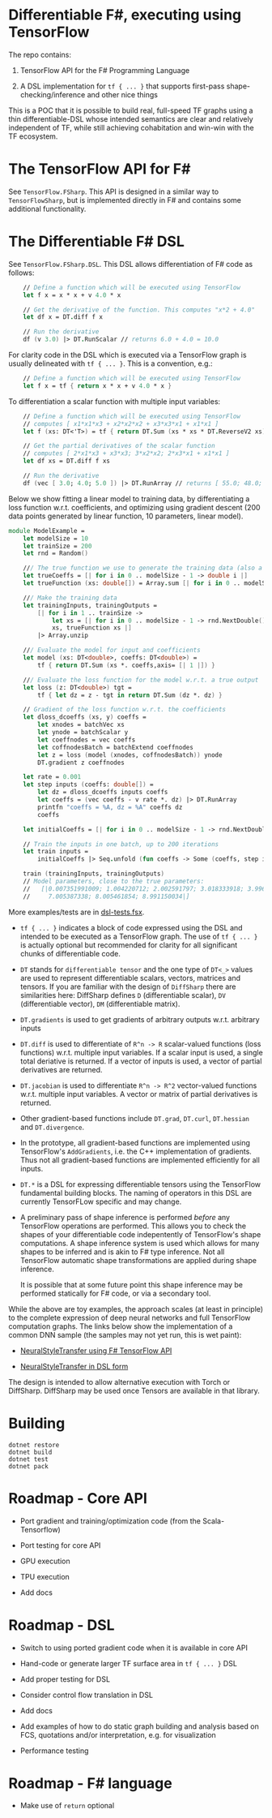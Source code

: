 # Differentiable F#, executing using TensorFlow

The repo contains:

1.	TensorFlow API for the F# Programming Language

2.	A DSL implementation for `tf { ... }` that supports first-pass shape-checking/inference and other nice things

This is a POC that it is possible to build real, full-speed
TF graphs using a thin differentiable-DSL whose intended semantics are clear and relatively independent
of TF, while still achieving cohabitation and win-win with the TF ecosystem.


# The TensorFlow API for F# 

See `TensorFlow.FSharp`.  This API is designed in a similar way to `TensorFlowSharp`, but is implemented directly in F# and
contains some additional functionality.

# The Differentiable F# DSL

See `TensorFlow.FSharp.DSL`.  This DSL allows differentiation of F# code as follows:

```fsharp
    // Define a function which will be executed using TensorFlow
    let f x = x * x + v 4.0 * x 

    // Get the derivative of the function. This computes "x*2 + 4.0"
    let df x = DT.diff f x  

    // Run the derivative 
    df (v 3.0) |> DT.RunScalar // returns 6.0 + 4.0 = 10.0
```
For clarity code in the DSL which is executed via a TensorFlow graph is usually delineated with `tf { ... }`. This
is a convention, e.g.:
```fsharp
    // Define a function which will be executed using TensorFlow
    let f x = tf { return x * x + v 4.0 * x }
```
To differentiation a scalar function with multiple input variables:
```fsharp
    // Define a function which will be executed using TensorFlow
    // computes [ x1*x1*x3 + x2*x2*x2 + x3*x3*x1 + x1*x1 ]
    let f (xs: DT<'T>) = tf { return DT.Sum (xs * xs * DT.ReverseV2 xs) } 

    // Get the partial derivatives of the scalar function
    // computes [ 2*x1*x3 + x3*x3; 3*x2*x2; 2*x3*x1 + x1*x1 ]
    let df xs = DT.diff f xs   

    // Run the derivative 
    df (vec [ 3.0; 4.0; 5.0 ]) |> DT.RunArray // returns [ 55.0; 48.0; 39.0 ]
```
Below we show fitting a linear model to training data, by differentiating a loss function w.r.t. coefficients, and optimizing
using gradient descent (200 data points generated by linear  function, 10 parameters, linear model).
```fsharp
module ModelExample =
    let modelSize = 10
    let trainSize = 200
    let rnd = Random()

    /// The true function we use to generate the training data (also a linear model)
    let trueCoeffs = [| for i in 0 .. modelSize - 1 -> double i |]
    let trueFunction (xs: double[]) = Array.sum [| for i in 0 .. modelSize - 1 -> trueCoeffs.[i] * xs.[i] |]

    /// Make the training data
    let trainingInputs, trainingOutputs = 
        [| for i in 1 .. trainSize -> 
            let xs = [| for i in 0 .. modelSize - 1 -> rnd.NextDouble() |]
            xs, trueFunction xs |]
        |> Array.unzip

    /// Evaluate the model for input and coefficients
    let model (xs: DT<double>, coeffs: DT<double>) = 
        tf { return DT.Sum (xs *. coeffs,axis= [| 1 |]) }

    /// Evaluate the loss function for the model w.r.t. a true output
    let loss (z: DT<double>) tgt = 
        tf { let dz = z - tgt in return DT.Sum (dz *. dz) }

    // Gradient of the loss function w.r.t. the coefficients
    let dloss_dcoeffs (xs, y) coeffs = 
        let xnodes = batchVec xs
        let ynode = batchScalar y
        let coeffnodes = vec coeffs
        let coffnodesBatch = batchExtend coeffnodes
        let z = loss (model (xnodes, coffnodesBatch)) ynode
        DT.gradient z coeffnodes 

    let rate = 0.001
    let step inputs (coeffs: double[]) = 
        let dz = dloss_dcoeffs inputs coeffs 
        let coeffs = (vec coeffs - v rate *. dz) |> DT.RunArray
        printfn "coeffs = %A, dz = %A" coeffs dz
        coeffs

    let initialCoeffs = [| for i in 0 .. modelSize - 1 -> rnd.NextDouble()  * double modelSize|]

    // Train the inputs in one batch, up to 200 iterations
    let train inputs =
        initialCoeffs |> Seq.unfold (fun coeffs -> Some (coeffs, step inputs coeffs)) |> Seq.truncate 200 |> Seq.last

    train (trainingInputs, trainingOutputs)
    // Model parameters, close to the true parameters:
	//   [|0.007351991009; 1.004220712; 2.002591797; 3.018333918; 3.996983572; 4.981999364; 5.986054734; 
	//     7.005387338; 8.005461854; 8.991150034|]
```
More examples/tests are in [dsl-tests.fsx](https://github.com/fsprojects/TensorFlow.FSharp/blob/master/tests/dsl-tests.fsx).

* `tf { ... }` indicates a block of code expressed using the DSL and intended to be executed as a TensorFlow graph.  The
  use of `tf { ... }` is actually optional but recommended for clarity for all significant chunks of differentiable code.

* `DT` stands for `differentiable tensor` and the one type of `DT<_>` values are used to represent differentiable scalars, vectors, matrices and tensors.
  If you are familiar with the design of `DiffSharp` there are similarities here: DiffSharp defines `D` (differentiable scalar), `DV` (differentiable
  vector), `DM` (differentiable matrix).

* `DT.gradients` is used to get gradients of arbitrary outputs w.r.t. arbitrary inputs

* `DT.diff` is used to differentiate of `R^n -> R` scalar-valued functions (loss functions) w.r.t. multiple input variables. If 
  a scalar input is used, a single total deriative is returned. If a vector of inputs is used, a vector of
  partial derivatives are returned.

* `DT.jacobian` is used to differentiate `R^n -> R^2` vector-valued functions w.r.t. multiple input variables. A vector or
  matrix of partial derivatives is returned.

* Other gradient-based functions include `DT.grad`, `DT.curl`, `DT.hessian` and `DT.divergence`.

* In the prototype, all gradient-based functions are implemented using TensorFlow's `AddGradients`, i.e. the C++ implementation of
  gradients. Thus not all gradient-based functions are implemented efficiently for all inputs.

* `DT.*` is a DSL for expressing differentiable tensors using the TensorFlow fundamental building blocks.  The naming
  of operators in this DSL are currently TensorFLow specific and may change.

* A preliminary pass of shape inference is performed _before_ any TensorFlow operations are performed.  This
  allows you to check the shapes of your differentiable code indepentently of TensorFlow's shape computations.
  A shape inference system is used which allows for many shapes to be inferred and is akin to F# type inference.
  Not all TensorFlow automatic shape transformations are applied during shape inference.

  It is possible that at some future point this shape inference may be performed statically for F# code, or via a
  secondary tool.

While the above are toy examples, the approach scales (at least in principle) to the complete expression of deep neural networks
and full TensorFlow computation graphs. The links below show the implementation of a common DNN sample (the samples may not
yet run, this is wet paint):

* [NeuralStyleTransfer using F# TensorFlow API](https://github.com/fsprojects/TensorFlow.FSharp/blob/master/examples/NeuralStyleTransfer.fsx)

* [NeuralStyleTransfer in DSL form](https://github.com/fsprojects/TensorFlow.FSharp/blob/master/examples/NeuralStyleTransfer-dsl.fsx)

The design is intended to allow alternative execution with Torch or DiffSharp.
DiffSharp may be used once Tensors are available in that library.

# Building

    dotnet restore
    dotnet build
    dotnet test
    dotnet pack

# Roadmap - Core API

* Port gradient and training/optimization code (from the Scala-Tensorflow)

* Port testing for core API

* GPU execution

* TPU execution

* Add docs

# Roadmap - DSL

* Switch to using ported gradient code when it is available in core API

* Hand-code or generate larger TF surface area in `tf { ... }` DSL

* Add proper testing for DSL 

* Consider control flow translation in DSL

* Add docs

* Add examples of how to do static graph building and analysis based on FCS, quotations and/or interpretation, e.g. for visualization

* Performance testing

# Roadmap - F# language

* Make use of `return` optional
